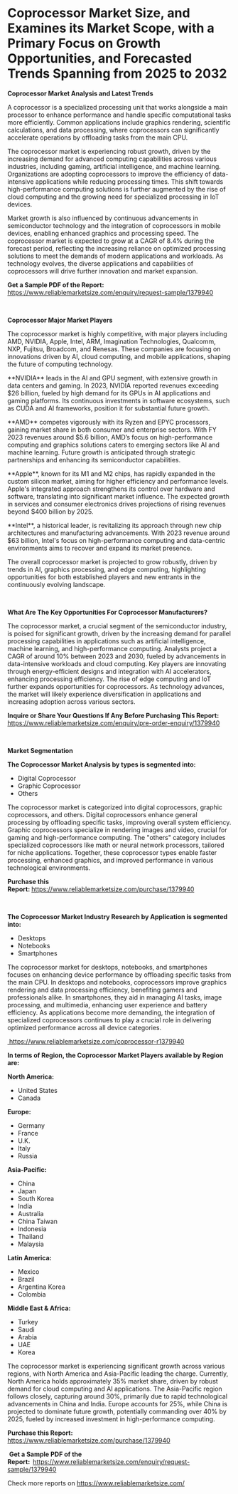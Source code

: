 <p><h1>Coprocessor Market Size, and Examines its Market Scope, with a Primary Focus on Growth Opportunities, and Forecasted Trends Spanning from 2025 to 2032</h1></p><p><strong>Coprocessor Market Analysis and Latest Trends</strong></p>
<p><p>A coprocessor is a specialized processing unit that works alongside a main processor to enhance performance and handle specific computational tasks more efficiently. Common applications include graphics rendering, scientific calculations, and data processing, where coprocessors can significantly accelerate operations by offloading tasks from the main CPU. </p><p>The coprocessor market is experiencing robust growth, driven by the increasing demand for advanced computing capabilities across various industries, including gaming, artificial intelligence, and machine learning. Organizations are adopting coprocessors to improve the efficiency of data-intensive applications while reducing processing times. This shift towards high-performance computing solutions is further augmented by the rise of cloud computing and the growing need for specialized processing in IoT devices.</p><p>Market growth is also influenced by continuous advancements in semiconductor technology and the integration of coprocessors in mobile devices, enabling enhanced graphics and processing speed. The coprocessor market is expected to grow at a CAGR of 8.4% during the forecast period, reflecting the increasing reliance on optimized processing solutions to meet the demands of modern applications and workloads. As technology evolves, the diverse applications and capabilities of coprocessors will drive further innovation and market expansion.</p></p>
<p><strong>Get a Sample PDF of the Report:&nbsp;</strong> <a href="https://www.reliablemarketsize.com/enquiry/request-sample/1379940?utm_campaign=2889&utm_medium=2&utm_source=Github&utm_content=ia&utm_term=06042025&utm_id=coprocessor">https://www.reliablemarketsize.com/enquiry/request-sample/1379940</a></p>
<p>&nbsp;</p>
<p><strong>Coprocessor Major Market Players</strong></p>
<p><p>The coprocessor market is highly competitive, with major players including AMD, NVIDIA, Apple, Intel, ARM, Imagination Technologies, Qualcomm, NXP, Fujitsu, Broadcom, and Renesas. These companies are focusing on innovations driven by AI, cloud computing, and mobile applications, shaping the future of computing technology.</p><p>**NVIDIA** leads in the AI and GPU segment, with extensive growth in data centers and gaming. In 2023, NVIDIA reported revenues exceeding $26 billion, fueled by high demand for its GPUs in AI applications and gaming platforms. Its continuous investments in software ecosystems, such as CUDA and AI frameworks, position it for substantial future growth.</p><p>**AMD** competes vigorously with its Ryzen and EPYC processors, gaining market share in both consumer and enterprise sectors. With FY 2023 revenues around $5.6 billion, AMD’s focus on high-performance computing and graphics solutions caters to emerging sectors like AI and machine learning. Future growth is anticipated through strategic partnerships and enhancing its semiconductor capabilities.</p><p>**Apple**, known for its M1 and M2 chips, has rapidly expanded in the custom silicon market, aiming for higher efficiency and performance levels. Apple's integrated approach strengthens its control over hardware and software, translating into significant market influence. The expected growth in services and consumer electronics drives projections of rising revenues beyond $400 billion by 2025.</p><p>**Intel**, a historical leader, is revitalizing its approach through new chip architectures and manufacturing advancements. With 2023 revenue around $63 billion, Intel's focus on high-performance computing and data-centric environments aims to recover and expand its market presence.</p><p>The overall coprocessor market is projected to grow robustly, driven by trends in AI, graphics processing, and edge computing, highlighting opportunities for both established players and new entrants in the continuously evolving landscape.</p></p>
<p>&nbsp;</p>
<p><strong>What Are The Key Opportunities For Coprocessor Manufacturers?</strong></p>
<p><p>The coprocessor market, a crucial segment of the semiconductor industry, is poised for significant growth, driven by the increasing demand for parallel processing capabilities in applications such as artificial intelligence, machine learning, and high-performance computing. Analysts project a CAGR of around 10% between 2023 and 2030, fueled by advancements in data-intensive workloads and cloud computing. Key players are innovating through energy-efficient designs and integration with AI accelerators, enhancing processing efficiency. The rise of edge computing and IoT further expands opportunities for coprocessors. As technology advances, the market will likely experience diversification in applications and increasing adoption across various sectors.</p></p>
<p><strong>Inquire or Share Your Questions If Any Before Purchasing This Report:</strong> <a href="https://www.reliablemarketsize.com/enquiry/pre-order-enquiry/1379940?utm_campaign=2889&utm_medium=2&utm_source=Github&utm_content=ia&utm_term=06042025&utm_id=coprocessor">https://www.reliablemarketsize.com/enquiry/pre-order-enquiry/1379940</a></p>
<p>&nbsp;</p>
<p><strong>Market Segmentation</strong></p>
<p><strong>The Coprocessor Market Analysis by types is segmented into:</strong></p>
<p><ul><li>Digital Coprocessor</li><li>Graphic Coprocessor</li><li>Others</li></ul></p>
<p><p>The coprocessor market is categorized into digital coprocessors, graphic coprocessors, and others. Digital coprocessors enhance general processing by offloading specific tasks, improving overall system efficiency. Graphic coprocessors specialize in rendering images and video, crucial for gaming and high-performance computing. The "others" category includes specialized coprocessors like math or neural network processors, tailored for niche applications. Together, these coprocessor types enable faster processing, enhanced graphics, and improved performance in various technological environments.</p></p>
<p><strong>Purchase this Report:&nbsp;</strong><a href="https://www.reliablemarketsize.com/purchase/1379940?utm_campaign=2889&utm_medium=2&utm_source=Github&utm_content=ia&utm_term=06042025&utm_id=coprocessor">https://www.reliablemarketsize.com/purchase/1379940</a></p>
<p>&nbsp;</p>
<p><strong>The Coprocessor Market Industry Research by Application is segmented into:</strong></p>
<p><ul><li>Desktops</li><li>Notebooks</li><li>Smartphones</li></ul></p>
<p><p>The coprocessor market for desktops, notebooks, and smartphones focuses on enhancing device performance by offloading specific tasks from the main CPU. In desktops and notebooks, coprocessors improve graphics rendering and data processing efficiency, benefiting gamers and professionals alike. In smartphones, they aid in managing AI tasks, image processing, and multimedia, enhancing user experience and battery efficiency. As applications become more demanding, the integration of specialized coprocessors continues to play a crucial role in delivering optimized performance across all device categories.</p></p>
<p><a href="https://www.reliablemarketsize.com/coprocessor-r1379940?utm_campaign=2889&utm_medium=2&utm_source=Github&utm_content=ia&utm_term=06042025&utm_id=coprocessor">&nbsp;https://www.reliablemarketsize.com/coprocessor-r1379940</a></p>
<p><strong>In terms of Region, the Coprocessor Market Players available by Region are:</strong></p>
<p>
    <p> <strong> North America: </strong>
        <ul>
            <li>United States</li>
            <li>Canada</li>
        </ul>
        </p> 
    <p> <strong> Europe: </strong>
        <ul>
            <li>Germany</li>
            <li>France</li>
            <li>U.K.</li>
            <li>Italy</li>
            <li>Russia</li>
        </ul>
        </p> 
    <p> <strong> Asia-Pacific: </strong>
        <ul>
            <li>China</li>
            <li>Japan</li>
            <li>South Korea</li>
            <li>India</li>
            <li>Australia</li>
            <li>China Taiwan</li>
            <li>Indonesia</li>
            <li>Thailand</li>
            <li>Malaysia</li>
        </ul>
        </p> 
    <p> <strong> Latin America: </strong>
        <ul>
            <li>Mexico</li>
            <li>Brazil</li>
            <li>Argentina Korea</li>
            <li>Colombia</li>
        </ul>
        </p> 
    <p> <strong> Middle East & Africa: </strong>
        <ul>
            <li>Turkey</li>
            <li>Saudi</li>
            <li>Arabia</li>
            <li>UAE</li>
            <li>Korea</li>
        </ul>
    </p>
    </p>
<p><p>The coprocessor market is experiencing significant growth across various regions, with North America and Asia-Pacific leading the charge. Currently, North America holds approximately 35% market share, driven by robust demand for cloud computing and AI applications. The Asia-Pacific region follows closely, capturing around 30%, primarily due to rapid technological advancements in China and India. Europe accounts for 25%, while China is projected to dominate future growth, potentially commanding over 40% by 2025, fueled by increased investment in high-performance computing.</p></p>
<p><strong>Purchase this Report: </strong><a href="https://www.reliablemarketsize.com/purchase/1379940?utm_campaign=2889&utm_medium=2&utm_source=Github&utm_content=ia&utm_term=06042025&utm_id=coprocessor">https://www.reliablemarketsize.com/purchase/1379940</a></p>
<p>&nbsp;<strong>Get a Sample PDF of the Report:&nbsp;&nbsp;</strong><a href="https://www.reliablemarketsize.com/enquiry/request-sample/1379940?utm_campaign=2889&utm_medium=2&utm_source=Github&utm_content=ia&utm_term=06042025&utm_id=coprocessor">https://www.reliablemarketsize.com/enquiry/request-sample/1379940</a></p>
<p><strong></strong></p>
<p>Check more reports on <a href="https://www.reliablemarketsize.com/?utm_campaign=2889&utm_medium=2&utm_source=Github&utm_content=ia&utm_term=06042025&utm_id=coprocessor">https://www.reliablemarketsize.com/</a></p>